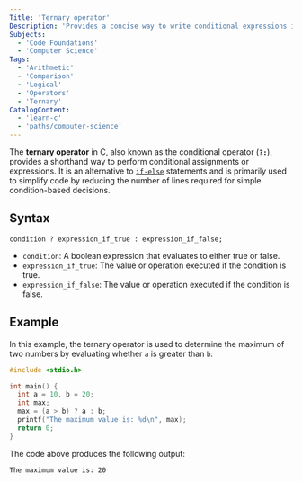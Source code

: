 ```yaml
---
Title: 'Ternary operator'
Description: 'Provides a concise way to write conditional expressions in C.'
Subjects:
  - 'Code Foundations'
  - 'Computer Science'
Tags:
  - 'Arithmetic'
  - 'Comparison'
  - 'Logical'
  - 'Operators'
  - 'Ternary'
CatalogContent:
  - 'learn-c'
  - 'paths/computer-science'
---
```


The **ternary operator** in C, also known as the conditional operator (**`?:`**), provides a shorthand way to perform conditional assignments or expressions. It is an alternative to [`if-else`](https://www.codecademy.com/resources/docs/c/control-statements) statements and is primarily used to simplify code by reducing the number of lines required for simple condition-based decisions.

## Syntax

```pseudo
condition ? expression_if_true : expression_if_false;
```

- `condition`: A boolean expression that evaluates to either true or false.
- `expression_if_true`: The value or operation executed if the condition is true.
- `expression_if_false`: The value or operation executed if the condition is false.

## Example

In this example, the ternary operator is used to determine the maximum of two numbers by evaluating whether `a` is greater than `b`:

```c
#include <stdio.h>

int main() {
  int a = 10, b = 20;
  int max;
  max = (a > b) ? a : b;
  printf("The maximum value is: %d\n", max);
  return 0;
}
```

The code above produces the following output:

```shell
The maximum value is: 20
```
